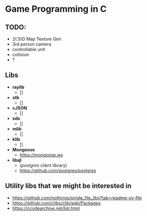 # Game Programming in C

## TODO:

  - 2(.5)D Map Texture Gen
  - 3rd person camera
  - controllable unit
  - collision
  - ?

## Libs

  - **raylib**
    + []
  - **stb**
    + []
  - **cJSON**
    + []
  - **sds**
    + []
  - **mlib**
    + []
  - **klib**
    + []
  - **Mongoose**
    + https://mongoose.ws
  - **libql**
    + (*postgres* client library)
    + https://github.com/postgres/postgres

## Utility libs that we might be interested in

  - https://github.com/nothings/single_file_libs?tab=readme-ov-file
  - https://github.com/clibs/clib/wiki/Packages
  - https://ccodearchive.net/list.html


